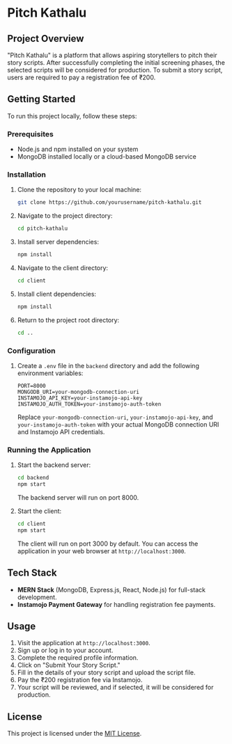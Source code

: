 

# Pitch Kathalu

## Project Overview

"Pitch Kathalu" is a platform that allows aspiring storytellers to pitch their story scripts. After successfully completing the initial screening phases, the selected scripts will be considered for production. To submit a story script, users are required to pay a registration fee of ₹200.

## Getting Started

To run this project locally, follow these steps:

### Prerequisites

- Node.js and npm installed on your system
- MongoDB installed locally or a cloud-based MongoDB service

### Installation

1. Clone the repository to your local machine:

   ```bash
   git clone https://github.com/yourusername/pitch-kathalu.git
   ```

2. Navigate to the project directory:

   ```bash
   cd pitch-kathalu
   ```

3. Install server dependencies:

   ```bash
   npm install
   ```

4. Navigate to the client directory:

   ```bash
   cd client
   ```

5. Install client dependencies:

   ```bash
   npm install
   ```

6. Return to the project root directory:

   ```bash
   cd ..
   ```

### Configuration

1. Create a `.env` file in the `backend` directory and add the following environment variables:

   ```
   PORT=8000
   MONGODB_URI=your-mongodb-connection-uri
   INSTAMOJO_API_KEY=your-instamojo-api-key
   INSTAMOJO_AUTH_TOKEN=your-instamojo-auth-token
   ```

   Replace `your-mongodb-connection-uri`, `your-instamojo-api-key`, and `your-instamojo-auth-token` with your actual MongoDB connection URI and Instamojo API credentials.

### Running the Application

1. Start the backend server:

   ```bash
   cd backend
   npm start
   ```

   The backend server will run on port 8000.

2. Start the client:

   ```bash
   cd client
   npm start
   ```

   The client will run on port 3000 by default. You can access the application in your web browser at `http://localhost:3000`.

## Tech Stack

- **MERN Stack** (MongoDB, Express.js, React, Node.js) for full-stack development.
- **Instamojo Payment Gateway** for handling registration fee payments.


## Usage

1. Visit the application at `http://localhost:3000`.
2. Sign up or log in to your account.
3. Complete the required profile information.
4. Click on "Submit Your Story Script."
5. Fill in the details of your story script and upload the script file.
6. Pay the ₹200 registration fee via Instamojo.
7. Your script will be reviewed, and if selected, it will be considered for production.


## License

This project is licensed under the [MIT License](LICENSE).

